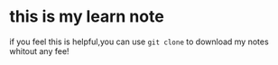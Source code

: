 # this is my learn note
if you feel this is helpful,you can use `git clone` to download my notes whitout any fee!